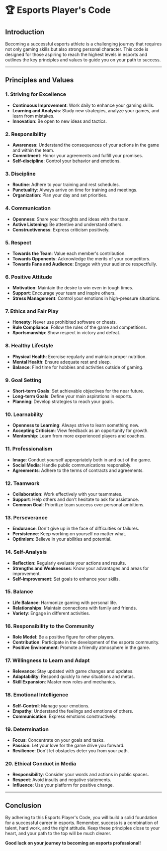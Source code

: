 # 🏆 Esports Player's Code

## Introduction

Becoming a successful esports athlete is a challenging journey that requires not only gaming skills but also strong personal character. This code is designed for those aspiring to reach the highest levels in esports and outlines the key principles and values to guide you on your path to success.

---

## Principles and Values

### 1. Striving for Excellence

- **Continuous Improvement**: Work daily to enhance your gaming skills.
- **Learning and Analysis**: Study new strategies, analyze your games, and learn from mistakes.
- **Innovation**: Be open to new ideas and tactics.

### 2. Responsibility

- **Awareness**: Understand the consequences of your actions in the game and within the team.
- **Commitment**: Honor your agreements and fulfill your promises.
- **Self-discipline**: Control your behavior and emotions.

### 3. Discipline

- **Routine**: Adhere to your training and rest schedules.
- **Punctuality**: Always arrive on time for training and meetings.
- **Organization**: Plan your day and set priorities.

### 4. Communication

- **Openness**: Share your thoughts and ideas with the team.
- **Active Listening**: Be attentive and understand others.
- **Constructiveness**: Express criticism positively.

### 5. Respect

- **Towards the Team**: Value each member's contribution.
- **Towards Opponents**: Acknowledge the merits of your competitors.
- **Towards Fans and Audience**: Engage with your audience respectfully.

### 6. Positive Attitude

- **Motivation**: Maintain the desire to win even in tough times.
- **Support**: Encourage your team and inspire others.
- **Stress Management**: Control your emotions in high-pressure situations.

### 7. Ethics and Fair Play

- **Honesty**: Never use prohibited software or cheats.
- **Rule Compliance**: Follow the rules of the game and competitions.
- **Sportsmanship**: Show respect in victory and defeat.

### 8. Healthy Lifestyle

- **Physical Health**: Exercise regularly and maintain proper nutrition.
- **Mental Health**: Ensure adequate rest and sleep.
- **Balance**: Find time for hobbies and activities outside of gaming.

### 9. Goal Setting

- **Short-term Goals**: Set achievable objectives for the near future.
- **Long-term Goals**: Define your main aspirations in esports.
- **Planning**: Develop strategies to reach your goals.

### 10. Learnability

- **Openness to Learning**: Always strive to learn something new.
- **Accepting Criticism**: View feedback as an opportunity for growth.
- **Mentorship**: Learn from more experienced players and coaches.

### 11. Professionalism

- **Image**: Conduct yourself appropriately both in and out of the game.
- **Social Media**: Handle public communications responsibly.
- **Agreements**: Adhere to the terms of contracts and agreements.

### 12. Teamwork

- **Collaboration**: Work effectively with your teammates.
- **Support**: Help others and don't hesitate to ask for assistance.
- **Common Goal**: Prioritize team success over personal ambitions.

### 13. Perseverance

- **Endurance**: Don't give up in the face of difficulties or failures.
- **Persistence**: Keep working on yourself no matter what.
- **Optimism**: Believe in your abilities and potential.

### 14. Self-Analysis

- **Reflection**: Regularly evaluate your actions and results.
- **Strengths and Weaknesses**: Know your advantages and areas for improvement.
- **Self-improvement**: Set goals to enhance your skills.

### 15. Balance

- **Life Balance**: Harmonize gaming with personal life.
- **Relationships**: Maintain connections with family and friends.
- **Variety**: Engage in different activities.

### 16. Responsibility to the Community

- **Role Model**: Be a positive figure for other players.
- **Contribution**: Participate in the development of the esports community.
- **Positive Environment**: Promote a friendly atmosphere in the game.

### 17. Willingness to Learn and Adapt

- **Relevance**: Stay updated with game changes and updates.
- **Adaptability**: Respond quickly to new situations and metas.
- **Skill Expansion**: Master new roles and mechanics.

### 18. Emotional Intelligence

- **Self-Control**: Manage your emotions.
- **Empathy**: Understand the feelings and emotions of others.
- **Communication**: Express emotions constructively.

### 19. Determination

- **Focus**: Concentrate on your goals and tasks.
- **Passion**: Let your love for the game drive you forward.
- **Resilience**: Don't let obstacles deter you from your path.

### 20. Ethical Conduct in Media

- **Responsibility**: Consider your words and actions in public spaces.
- **Respect**: Avoid insults and negative statements.
- **Influence**: Use your platform for positive change.

---

## Conclusion

By adhering to this Esports Player's Code, you will build a solid foundation for a successful career in esports. Remember, success is a combination of talent, hard work, and the right attitude. Keep these principles close to your heart, and your path to the top will be much clearer.

**Good luck on your journey to becoming an esports professional!**

